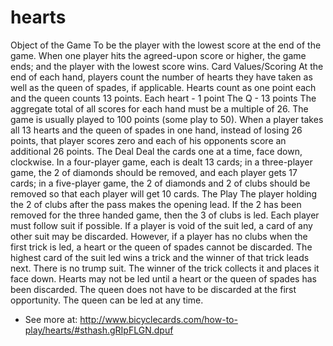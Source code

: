 # hearts

Object of the Game
To be the player with the lowest score at the end of the game. When one player hits the agreed-upon score or higher, the game ends; and the player with the lowest score wins.
Card Values/Scoring
At the end of each hand, players count the number of hearts they have taken as well as the queen of spades, if applicable. Hearts count as one point each and the queen counts 13 points.
Each heart - 1 point
The Q - 13 points
The aggregate total of all scores for each hand must be a multiple of 26.
The game is usually played to 100 points (some play to 50).
When a player takes all 13 hearts and the queen of spades in one hand, instead of losing 26 points, that player scores zero and each of his opponents score an additional 26 points.
The Deal
Deal the cards one at a time, face down, clockwise. In a four-player game, each is dealt 13 cards; in a three-player game, the 2 of diamonds should be removed, and each player gets 17 cards; in a five-player game, the 2 of diamonds and 2 of clubs should be removed so that each player will get 10 cards.
The Play
The player holding the 2 of clubs after the pass makes the opening lead. If the 2 has been removed for the three handed game, then the 3 of clubs is led.
Each player must follow suit if possible. If a player is void of the suit led, a card of any other suit may be discarded. However, if a player has no clubs when the first trick is led, a heart or the queen of spades cannot be discarded. The highest card of the suit led wins a trick and the winner of that trick leads next. There is no trump suit.
The winner of the trick collects it and places it face down. Hearts may not be led until a heart or the queen of spades has been discarded. The queen does not have to be discarded at the first opportunity.
The queen can be led at any time.

- See more at: http://www.bicyclecards.com/how-to-play/hearts/#sthash.gRIpFLGN.dpuf
